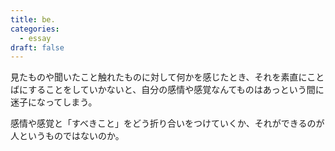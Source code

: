 ```yaml
---
title: be.
categories:
  - essay
draft: false
---
```


見たものや聞いたこと触れたものに対して何かを感じたとき、それを素直にことばにすることをしていかないと、自分の感情や感覚なんてものはあっという間に迷子になってしまう。

感情や感覚と「すべきこと」をどう折り合いをつけていくか、それができるのが人というものではないのか。
